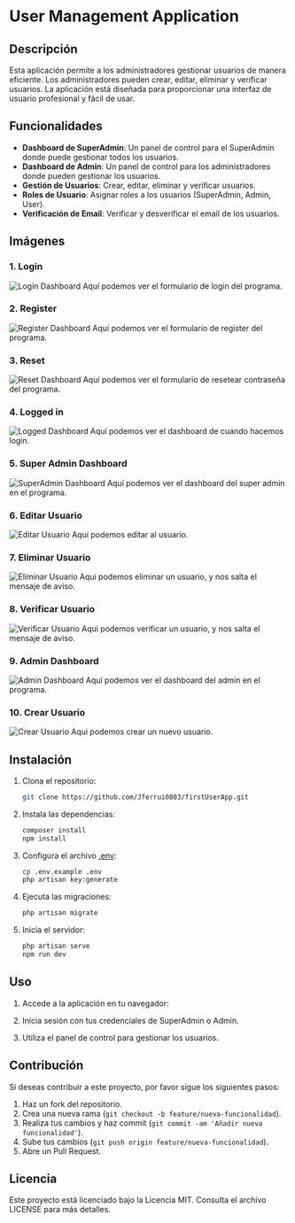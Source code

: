 # User Management Application

## Descripción

Esta aplicación permite a los administradores gestionar usuarios de manera eficiente. Los administradores pueden crear, editar, eliminar y verificar usuarios. La aplicación está diseñada para proporcionar una interfaz de usuario profesional y fácil de usar.

## Funcionalidades

- **Dashboard de SuperAdmin**: Un panel de control para el SuperAdmin donde puede gestionar todos los usuarios.
- **Dashboard de Admin**: Un panel de control para los administradores donde pueden gestionar los usuarios.
- **Gestión de Usuarios**: Crear, editar, eliminar y verificar usuarios.
- **Roles de Usuario**: Asignar roles a los usuarios (SuperAdmin, Admin, User).
- **Verificación de Email**: Verificar y desverificar el email de los usuarios.

## Imágenes

### 1. Login
![Login Dashboard](resources/imgUserApp/1.png)
Aquí podemos ver el formulario de login del programa.

### 2. Register
![Register Dashboard](resources/imgUserApp/2.png)
Aquí podemos ver el formulario de register del programa.

### 3. Reset
![Reset Dashboard](resources/imgUserApp/3.png)
Aquí podemos ver el formulario de resetear contraseña del programa.

### 4. Logged in
![Logged Dashboard](resources/imgUserApp/4.png)
Aquí podemos ver el dashboard de cuando hacemos login.

### 5. Super Admin Dashboard
![SuperAdmin Dashboard](resources/imgUserApp/5.png)
Aquí podemos ver el dashboard del super admin en el programa.

### 6. Editar Usuario
![Editar Usuario](resources/imgUserApp/6.png)
Aqui podemos editar al usuario.

### 7. Eliminar Usuario
![Eliminar Usuario](resources/imgUserApp/7.png)
Aqui podemos eliminar un usuario, y nos salta el mensaje de aviso.

### 8. Verificar Usuario
![Verificar Usuario](resources/imgUserApp/8.png)
Aqui podemos verificar un usuario, y nos salta el mensaje de aviso.

### 9. Admin Dashboard
![Admin Dashboard](resources/imgUserApp/9.png)
Aquí podemos ver el dashboard del admin en el programa.

### 10. Crear Usuario
![Crear Usuario](resources/imgUserApp/10.png)
Aqui podemos crear un nuevo usuario.



## Instalación

1. Clona el repositorio:
    ```sh
    git clone https://github.com/Jferrui0803/firstUserApp.git
    ```

2. Instala las dependencias:
    ```sh
    composer install
    npm install
    ```

3. Configura el archivo [.env](http://_vscodecontentref_/2):
    ```sh
    cp .env.example .env
    php artisan key:generate
    ```

4. Ejecuta las migraciones:
    ```sh
    php artisan migrate
    ```

5. Inicia el servidor:
    ```sh
    php artisan serve
    npm run dev
    ```

## Uso

1. Accede a la aplicación en tu navegador:
   
2. Inicia sesión con tus credenciales de SuperAdmin o Admin.

3. Utiliza el panel de control para gestionar los usuarios.

## Contribución

Si deseas contribuir a este proyecto, por favor sigue los siguientes pasos:

1. Haz un fork del repositorio.
2. Crea una nueva rama (`git checkout -b feature/nueva-funcionalidad`).
3. Realiza tus cambios y haz commit (`git commit -am 'Añadir nueva funcionalidad'`).
4. Sube tus cambios (`git push origin feature/nueva-funcionalidad`).
5. Abre un Pull Request.

## Licencia

Este proyecto está licenciado bajo la Licencia MIT. Consulta el archivo LICENSE para más detalles.